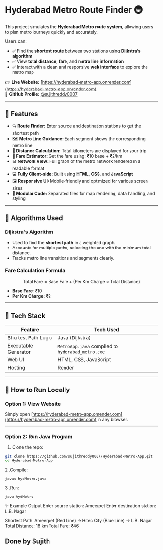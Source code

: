 # Hyderabad Metro Route Finder 🚇

This project simulates the **Hyderabad Metro route system**, allowing users to plan metro journeys quickly and accurately.

Users can:

* ✅ Find the **shortest route** between two stations using **Dijkstra’s algorithm**  
* ✅ View **total distance**, **fare**, and **metro line information**  
* ✅ Interact with a clean and responsive **web interface** to explore the metro map  

👉 **Live Website:** [https://hyderabad-metro-app.onrender.com](https://hyderabad-metro-app.onrender.com)  
🔗 **GitHub Profile:** [@sujithreddy0007](https://github.com/sujithreddy0007)

---

## 🌟 Features

* 🔍 **Route Finder:** Enter source and destination stations to get the shortest path  
* 🗺️ **Metro Line Guidance:** Each segment shows the corresponding metro line  
* 📏 **Distance Calculation:** Total kilometers are displayed for your trip  
* 💸 **Fare Estimator:** Get the fare using: ₹10 base + ₹2/km  
* 📊 **Network View:** Full graph of the metro network rendered in a readable format  
* 💻 **Fully Client-side:** Built using **HTML**, **CSS**, and **JavaScript**  
* 🖼️ **Responsive UI:** Mobile-friendly and optimized for various screen sizes  
* 📂 **Modular Code:** Separated files for map rendering, data handling, and styling  

---

## 🧠 Algorithms Used

### Dijkstra's Algorithm

* Used to find the **shortest path** in a weighted graph.  
* Accounts for multiple paths, selecting the one with the minimum total distance.  
* Tracks metro line transitions and segments clearly.

### Fare Calculation Formula

$$
\text{Total Fare} = \text{Base Fare} + (\text{Per Km Charge} \times \text{Total Distance})
$$

* **Base Fare:** ₹10  
* **Per Km Charge:** ₹2  

---

## 🧰 Tech Stack

| Feature              | Tech Used                                    |
| -------------------- | -------------------------------------------- |
| Shortest Path Logic  | Java (Dijkstra)                              |
| Executable Generator | `MetroApp.java` compiled to `hyderabad_metro.exe` |
| Web UI               | HTML, CSS, JavaScript                        |
| Hosting              | Render                                       |

---

## 🚀 How to Run Locally

### Option 1: View Website

Simply open [https://hyderabad-metro-app.onrender.com](https://hyderabad-metro-app.onrender.com) in any browser.

---

### Option 2: Run Java Program

1. Clone the repo:

```bash
git clone https://github.com/sujithreddy0007/Hyderabad-Metro-App.git
cd Hyderabad-Metro-App
```
2 .Compile:
```
javac hydMetro.java
```

3 .Run:
```
java hydMetro
```

✨ Example Output
Enter source station: Ameerpet
Enter destination station: L.B. Nagar

Shortest Path:
Ameerpet (Red Line) -> Hitec City (Blue Line) -> L.B. Nagar
Total Distance: 18 km
Total Fare: ₹46

## Done by Sujith